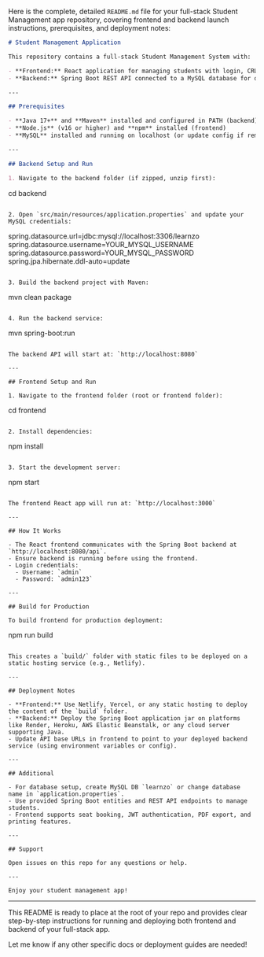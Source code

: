 Here is the complete, detailed `README.md` file for your full-stack Student Management app repository, covering frontend and backend launch instructions, prerequisites, and deployment notes:

```markdown
# Student Management Application

This repository contains a full-stack Student Management System with:

- **Frontend:** React application for managing students with login, CRUD operations, PDF export, and print functionality.
- **Backend:** Spring Boot REST API connected to a MySQL database for data persistence and business logic.

---

## Prerequisites

- **Java 17+** and **Maven** installed and configured in PATH (backend)
- **Node.js** (v16 or higher) and **npm** installed (frontend)
- **MySQL** installed and running on localhost (or update config if remote)

---

## Backend Setup and Run

1. Navigate to the backend folder (if zipped, unzip first):

```
cd backend
```

2. Open `src/main/resources/application.properties` and update your MySQL credentials:

```
spring.datasource.url=jdbc:mysql://localhost:3306/learnzo
spring.datasource.username=YOUR_MYSQL_USERNAME
spring.datasource.password=YOUR_MYSQL_PASSWORD
spring.jpa.hibernate.ddl-auto=update
```

3. Build the backend project with Maven:

```
mvn clean package
```

4. Run the backend service:

```
mvn spring-boot:run
```

The backend API will start at: `http://localhost:8080`

---

## Frontend Setup and Run

1. Navigate to the frontend folder (root or frontend folder):

```
cd frontend
```

2. Install dependencies:

```
npm install
```

3. Start the development server:

```
npm start
```

The frontend React app will run at: `http://localhost:3000`

---

## How It Works

- The React frontend communicates with the Spring Boot backend at `http://localhost:8080/api`.
- Ensure backend is running before using the frontend.
- Login credentials:  
  - Username: `admin`  
  - Password: `admin123`

---

## Build for Production

To build frontend for production deployment:

```
npm run build
```

This creates a `build/` folder with static files to be deployed on a static hosting service (e.g., Netlify).

---

## Deployment Notes

- **Frontend:** Use Netlify, Vercel, or any static hosting to deploy the content of the `build` folder.
- **Backend:** Deploy the Spring Boot application jar on platforms like Render, Heroku, AWS Elastic Beanstalk, or any cloud server supporting Java.
- Update API base URLs in frontend to point to your deployed backend service (using environment variables or config).

---

## Additional

- For database setup, create MySQL DB `learnzo` or change database name in `application.properties`.
- Use provided Spring Boot entities and REST API endpoints to manage students.
- Frontend supports seat booking, JWT authentication, PDF export, and printing features.

---

## Support

Open issues on this repo for any questions or help.

---

Enjoy your student management app!

```

***

This README is ready to place at the root of your repo and provides clear step-by-step instructions for running and deploying both frontend and backend of your full-stack app.

Let me know if any other specific docs or deployment guides are needed!

